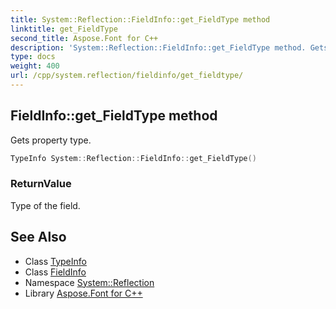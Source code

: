 ```yaml
---
title: System::Reflection::FieldInfo::get_FieldType method
linktitle: get_FieldType
second_title: Aspose.Font for C++
description: 'System::Reflection::FieldInfo::get_FieldType method. Gets property type in C++.'
type: docs
weight: 400
url: /cpp/system.reflection/fieldinfo/get_fieldtype/
---
```

## FieldInfo::get_FieldType method


Gets property type.

```cpp
TypeInfo System::Reflection::FieldInfo::get_FieldType()
```


### ReturnValue

Type of the field.

## See Also

* Class [TypeInfo](../../../system/typeinfo/)
* Class [FieldInfo](../)
* Namespace [System::Reflection](../../)
* Library [Aspose.Font for C++](../../../)
